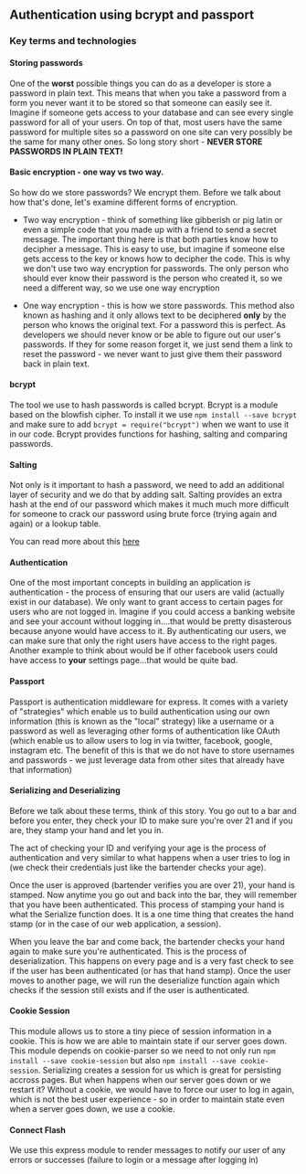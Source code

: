 ## Authentication using bcrypt and passport

### Key terms and technologies

#### Storing passwords

One of the __worst__ possible things you can do as a developer is store a password in plain text. This means that when you take a password from a form you never want it to be stored so that someone can easily see it. Imagine if someone gets access to your database and can see every single password for all of your users. On top of that, most users have the same password for multiple sites so a password on one site can very possibly be the same for many other ones. So long story short - __NEVER STORE PASSWORDS IN PLAIN TEXT!__

#### Basic encryption - one way vs two way.

So how do we store passwords? We encrypt them. Before we talk about how that's done, let's examine different forms of encryption.

- Two way encryption - think of something like gibberish or pig latin or even a simple code that you made up with a friend to send a secret message. The important thing here is that both parties know how to decipher a message. This is easy to use, but imagine if someone else gets access to the key or knows how to decipher the code. This is why we don't use two way encryption for passwords. The only person who should ever know their password is the person who created it, so we need a different way, so we use one way encryption

- One way encryption - this is how we store passwords. This method also known as hashing and it only allows text to be deciphered __only__ by the person who knows the original text. For a password this is perfect. As developers we should never know or be able to figure out our user's passwords. If they for some reason forget it, we just send them a link to reset the password - we never want to just give them their password back in plain text. 

#### bcrypt

The tool we use to hash passwords is called bcrypt. Bcrypt is a module based on the blowfish cipher. To install it we use `npm install --save bcrypt` and make sure to add `bcrypt = require("bcrypt")` when we want to use it in our code. Bcrypt provides functions for hashing, salting and comparing passwords.

#### Salting

Not only is it important to hash a password, we need to add an additional layer of security and we do that by adding salt. Salting provides an extra hash at the end of our password which makes it much much more difficult for someone to crack our password using brute force (trying again and again) or a lookup table.

You can read more about this [here](https://crackstation.net/hashing-security.htm)

#### Authentication

One of the most important concepts in building an application is authentication - the process of ensuring that our users are valid (actually exist in our database). We only want to grant access to certain pages for users who are not logged in. Imagine if you could access a banking website and see your account without logging in....that would be pretty disasterous because anyone would have access to it. By authenticating our users, we can make sure that only the right users have access to the right pages. Another example to think about would be if other facebook users could have access to __your__ settings page...that would be quite bad.

#### Passport

Passport is authentication middleware for express. It comes with a variety of "strategies" which enable us to build authentication using our own information (this is known as the "local" strategy) like a username or a password as well as leveraging other forms of authentication like OAuth (which enable us to allow users to log in via twitter, facebook, google, instagram etc. The benefit of this is that we do not have to store usernames and passwords - we just leverage data from other sites that already have that information)

#### Serializing and Deserializing

Before we talk about these terms, think of this story. You go out to a bar and before you enter, they check your ID to make sure you're over 21 and if you are, they stamp your hand and let you in. 

The act of checking your ID and verifying your age is the process of authentication and very similar to what happens when a user tries to log in (we check their credentials just like the bartender checks your age).

Once the user is approved (bartender verifies you are over 21), your hand is stamped. Now anytime you go out and back into the bar, they will remember that you have been authenticated. This process of stamping your hand is what the Serialize function does. It is a one time thing that creates the hand stamp (or in the case of our web application, a session).

When you leave the bar and come back, the bartender checks your hand again to make sure you're authenticated. This is the process of deserialization. This happens on every page and is a very fast check to see if the user has been authenticated (or has that hand stamp). Once the user moves to another page, we will run the deserialize function again which checks if the session still exists and if the user is authenticated.

#### Cookie Session

This module allows us to store a tiny piece of session information in a cookie. This is how we are able to maintain state if our server goes down. This module depends on cookie-parser so we need to not only run `npm install --save cookie-session` but also `npm install --save cookie-session`. Serializing creates a session for us which is great for persisting accross pages. But when happens when our server goes down or we restart it? Without a cookie, we would have to force our user to log in again, which is not the best user experience - so in order to maintain state even when a server goes down, we use a cookie.

#### Connect Flash 

We use this express module to render messages to notify our user of any errors or successes (failure to login or a message after logging in)

